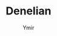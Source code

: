 ---
author: Ymir
created_at: '2012-10-20T16:44:23Z'
id: Denelian
links:
  category:
  - Bråkstakar
  - Drakalliansen
  - Drakväktare
  - Folk Inalea knullat
  - Hjältar
  - Masochister
  - Rollpersoner
  - Sanarialver
  - Work in progress
title: Denelian
---